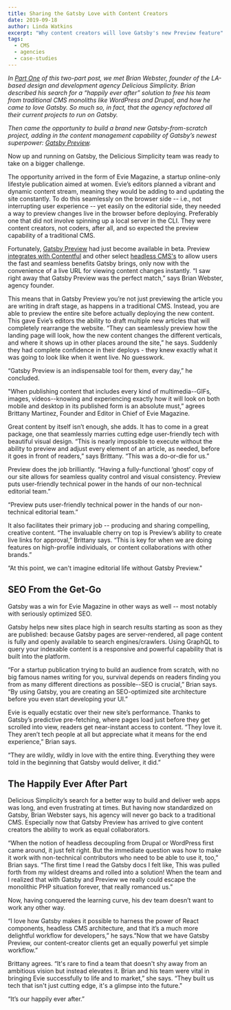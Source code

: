 ```yaml
---
title: Sharing the Gatsby Love with Content Creators
date: 2019-09-18
author: Linda Watkins
excerpt: "Why content creators will love Gatsby's new Preview feature"
tags:
  - CMS
  - agencies
  - case-studies
---
```


_In [Part One](/blog/2019-06-08-delicious-simplicity-case-study-part-1) of this two-part post, we met Brian Webster, founder of the LA-based design and development agency Delicious Simplicity. Brian described his search for a “happily ever after” solution to free his team from traditional CMS monoliths like WordPress and Drupal, and how he came to love Gatsby. So much so, in fact, that the agency refactored all their current projects to run on Gatsby._

_Then came the opportunity to build a brand new Gatsby-from-scratch project, adding in the content management capability of Gatsby’s newest superpower: [Gatsby Preview](https://www.gatsbyjs.com/preview)._

<Pullquote>
Now up and running on Gatsby, the Delicious Simplicity team was ready to take on a bigger challenge.
</Pullquote>

The opportunity arrived in the form of Evie Magazine, a startup online-only lifestyle publication aimed at women. Evie’s editors planned a vibrant and dynamic content stream, meaning they would be adding to and updating the site constantly. To do this seamlessly on the browser side -- i.e., not interrupting user experience -- yet easily on the editorial side, they needed a way to preview changes live in the browser before deploying. Preferably one that did not involve spinning up a local server in the CLI. They were content creators, not coders, after all, and so expected the preview capability of a traditional CMS.

Fortunately, [Gatsby Preview](https://www.gatsbyjs.com/preview) had just become available in beta. Preview [integrates with Contentful](https://www.gatsbyjs.com/docs/contentful/getting-started) and other select [headless CMS's](/docs/headless-cms) to allow users the fast and seamless benefits Gatsby brings, only now with the convenience of a live URL for viewing content changes instantly. “I saw right away that Gatsby Preview was the perfect match,” says Brian Webster, agency founder.

This means that in Gatsby Preview you’re not just previewing the article you are writing in draft stage, as happens in a traditional CMS. Instead, you are able to preview the entire site before actually deploying the new content. This gave Evie’s editors the ability to draft multiple new articles that will completely rearrange the website. “They can seamlessly preview how the landing page will look, how the new content changes the different verticals, and where it shows up in other places around the site,” he says. Suddenly they had complete confidence in their deploys - they knew exactly what it was going to look like when it went live. No guesswork.

“Gatsby Preview is an indispensable tool for them, every day,” he concluded.

"When publishing content that includes every kind of multimedia--GIFs, images, videos--knowing and experiencing exactly how it will look on both mobile and desktop in its published form is an absolute must,” agrees Brittany Martinez, Founder and Editor in Chief of Evie Magazine.

Great content by itself isn’t enough, she adds. It has to come in a great package, one that seamlessly marries cutting edge user-friendly tech with beautiful visual design. “This is nearly impossible to execute without the ability to preview and adjust every element of an article, as needed, before it goes in front of readers,” says Brittany. “This was a do-or-die for us.”

Preview does the job brilliantly. “Having a fully-functional ‘ghost’ copy of our site allows for seamless quality control and visual consistency. Preview puts user-friendly technical power in the hands of our non-technical editorial team.”

<Pullquote> 
“Preview puts user-friendly technical power in the hands of our non-technical editorial team.” 
</Pullquote>

It also facilitates their primary job -- producing and sharing compelling, creative content. “The invaluable cherry on top is Preview’s ability to create live links for approval,” Brittany says. “This is key for when we are doing features on high-profile individuals, or content collaborations with other brands.”

“At this point, we can't imagine editorial life without Gatsby Preview."

## SEO From the Get-Go

Gatsby was a win for Evie Magazine in other ways as well -- most notably with seriously optimized SEO.

Gatsby helps new sites place high in search results starting as soon as they are published: because Gatsby pages are server-rendered, all page content is fully and openly available to search engines/crawlers. Using GraphQL to query your indexable content is a responsive and powerful capability that is built into the platform.

“For a startup publication trying to build an audience from scratch, with no big famous names writing for you, survival depends on readers finding you from as many different directions as possible--SEO is crucial,” Brian says. “By using Gatsby, you are creating an SEO-optimized site architecture before you even start developing your UI.”

Evie is equally ecstatic over their new site’s performance. Thanks to Gatsby’s predictive pre-fetching, where pages load just before they get scrolled into view, readers get near-instant access to content. “They love it. They aren’t tech people at all but appreciate what it means for the end experience,” Brian says.

“They are wildly, wildly in love with the entire thing. Everything they were told in the beginning that Gatsby would deliver, it did.”

## The Happily Ever After Part

Delicious Simplicity’s search for a better way to build and deliver web apps was long, and even frustrating at times. But having now standardized on Gatsby, Brian Webster says, his agency will never go back to a traditional CMS. Especially now that Gatsby Preview has arrived to give content creators the ability to work as equal collaborators.

“When the notion of headless decoupling from Drupal or WordPress first came around, it just felt right. But the immediate question was how to make it work with non-technical contributors who need to be able to use it, too,” Brian says. “The first time I read the Gatsby docs I felt like, This was pulled forth from my wildest dreams and rolled into a solution! When the team and I realized that with Gatsby and Preview we really could escape the monolithic PHP situation forever, that really romanced us.”

Now, having conquered the learning curve, his dev team doesn’t want to work any other way.

“I love how Gatsby makes it possible to harness the power of React components, headless CMS architecture, and that it’s a much more delightful workflow for developers,” he says.”Now that we have Gatsby Preview, our content-creator clients get an equally powerful yet simple workflow.”

Brittany agrees. “It's rare to find a team that doesn't shy away from an ambitious vision but instead elevates it. Brian and his team were vital in bringing Evie successfully to life and to market,” she says. “They built us tech that isn't just cutting edge, it's a glimpse into the future."

“It’s our happily ever after.”
